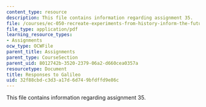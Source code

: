 ```yaml
---
content_type: resource
description: This file contains information regarding assignment 35.
file: /courses/ec-050-recreate-experiments-from-history-inform-the-future-from-the-past-galileo-january-iap-2010/32f88cbdc3d3a17d6d749bfdffd9e86c_MITEC_050IAP10_assn35.pdf
file_type: application/pdf
learning_resource_types:
- Assignments
ocw_type: OCWFile
parent_title: Assignments
parent_type: CourseSection
parent_uid: 8012742b-3520-2379-06a2-d660cea0357a
resourcetype: Document
title: Responses to Galileo
uid: 32f88cbd-c3d3-a17d-6d74-9bfdffd9e86c
---
```

This file contains information regarding assignment 35.